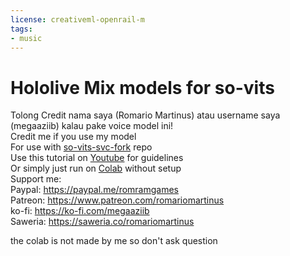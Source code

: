 ```yaml
---
license: creativeml-openrail-m
tags:
- music
---
```

# Hololive Mix models for so-vits
Tolong Credit nama saya (Romario Martinus) atau username saya (megaaziib) kalau pake voice model ini! <br />
Credit me if you use my model <br />
For use with [so-vits-svc-fork](https://github.com/34j/so-vits-svc-fork) repo  <br />
Use this tutorial on [Youtube](https://youtu.be/tZn0lcGO5OQ) for guidelines  <br />
Or simply just run on [Colab](https://colab.research.google.com/drive/1yaruOtb4Rq_a9bO2BFIPYOw2qsKtax1j?usp=sharing) without setup <br />
Support me: <br />
Paypal: https://paypal.me/romramgames <br />
Patreon: https://www.patreon.com/romariomartinus <br />
ko-fi: https://ko-fi.com/megaaziib <br />
Saweria: https://saweria.co/romariomartinus <br />

the colab is not made by me so don't ask question <br />